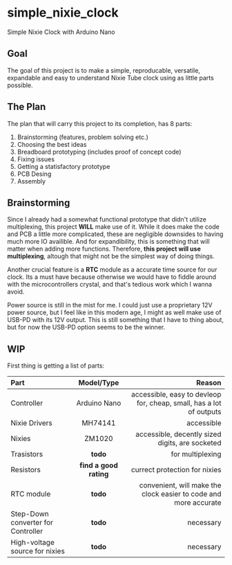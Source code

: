 # simple_nixie_clock
Simple Nixie Clock with Arduino Nano

## Goal
The goal of this project is to make a simple, reproducable, versatile, expandable and easy to understand Nixie Tube clock using as little parts possible.

## The Plan
The plan that will carry this project to its completion, has 8 parts:

1. Brainstorming (features, problem solving etc.)
2. Choosing the best ideas
3. Breadboard prototyping (includes proof of concept code)
4. Fixing issues
6. Getting a statisfactory prototype
7. PCB Desing
8. Assembly

## Brainstorming

Since I already had a somewhat functional prototype that didn't utilize multiplexing, this project **WILL** make use of it. While it does make the code and PCB a little more complicated, these are negligible downsides to having much more IO availible. And for expandibility, this is something that will matter when adding more functions.
Therefore, **this project will use multiplexing**, altough that might not be the simplest way of doing things.

Another crucial feature is a **RTC** module as a accurate time source for our clock.  Its a must have because otherwise we would have to fiddle around with the microcontrollers crystal, and that's tedious work which I wanna avoid.

Power source is still in the mist for me. I could just use a proprietary 12V power source, but I feel like in this modern age, I might as well make use of USB-PD with its 12V output. This is still something that I have to thing about, but for now the USB-PD option seems to be the winner.
## WIP

First thing is getting a list of parts:

| Part | Model/Type | Reason |
|:-----|:----------:|-------:|
| Controller | Arduino Nano | accessible, easy to devleop for, cheap, small, has a lot of outputs |
| Nixie Drivers | MH74141 | accessible |
| Nixies | ZM1020 | accessible, decently sized digits, are socketed |
| Trasistors | **todo** | for multiplexing |
| Resistors | **find a good rating** | currect protection for nixies |
| RTC module | **todo** | convenient, will make the clock easier to code and more accurate |
| Step-Down converter for Controller | **todo** | necessary |
| High-voltage source for nixies | **todo** | necessary |
